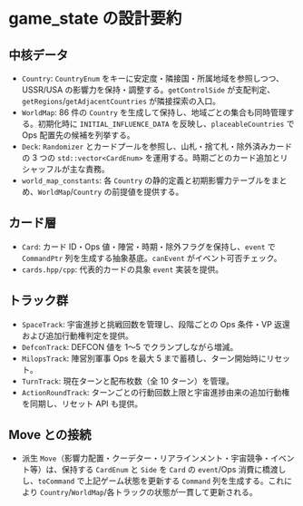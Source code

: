 # game_state の設計要約

## 中核データ
- `Country`: `CountryEnum` をキーに安定度・隣接国・所属地域を参照しつつ、USSR/USA の影響力を保持・調整する。`getControlSide` が支配判定、`getRegions`/`getAdjacentCountries` が隣接探索の入口。
- `WorldMap`: 86 件の `Country` を生成して保持し、地域ごとの集合も同時管理する。初期化時に `INITIAL_INFLUENCE_DATA` を反映し、`placeableCountries` で Ops 配置先の候補を列挙する。
- `Deck`: `Randomizer` とカードプールを参照し、山札・捨て札・除外済みカードの 3 つの `std::vector<CardEnum>` を運用する。時期ごとのカード追加とリシャッフルが主な責務。
- `world_map_constants`: 各 `Country` の静的定義と初期影響力テーブルをまとめ、`WorldMap`/`Country` の前提値を提供する。

## カード層
- `Card`: カード ID・Ops 値・陣営・時期・除外フラグを保持し、`event` で `CommandPtr` 列を生成する抽象基底。`canEvent` がイベント可否チェック。
- `cards.hpp/cpp`: 代表的カードの具象 `event` 実装を提供。

## トラック群
- `SpaceTrack`: 宇宙進捗と挑戦回数を管理し、段階ごとの Ops 条件・VP 返還および追加行動権判定を提供。
- `DefconTrack`: DEFCON 値を 1〜5 でクランプしながら増減。
- `MilopsTrack`: 陣営別軍事 Ops を最大 5 まで蓄積し、ターン開始時にリセット。
- `TurnTrack`: 現在ターンと配布枚数（全 10 ターン）を管理。
- `ActionRoundTrack`: ターンごとの行動回数上限と宇宙進捗由来の追加行動権を同期し、リセット API も提供。

## Move との接続
- 派生 `Move`（影響力配置・クーデター・リアラインメント・宇宙競争・イベント等）は、保持する `CardEnum` と `Side` を `Card` の `event`/Ops 消費に橋渡しし、`toCommand` で上記ゲーム状態を更新する `Command` 列を生成する。これにより `Country`/`WorldMap`/各トラックの状態が一貫して更新される。
